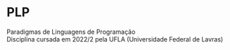 # PLP
Paradigmas de Linguagens de Programação  
Disciplina cursada em 2022/2 pela UFLA (Universidade Federal de Lavras)
